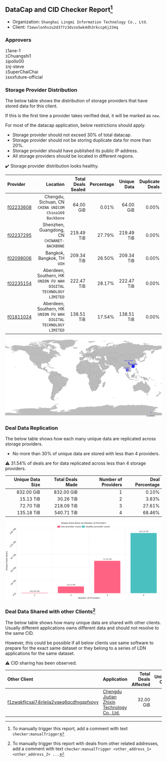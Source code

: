 ## DataCap and CID Checker Report[^1]
 - Organization: `Shanghai Lingmi Information Technology Co., Ltd.`
 - Client: `f1ewvlonhvzu2d377z3dvzo5wk4dh3rkccp6j234q`
### Approvers
`1`1ane-1<br/>`1`Chuangshi1<br/>`1`ipollo00<br/>`1`nj-steve<br/>`1`SuperChaiChai<br/>`1`sxxfuture-official

### Storage Provider Distribution
The below table shows the distribution of storage providers that have stored data for this client.

If this is the first time a provider takes verified deal, it will be marked as `new`.

For most of the datacap application, below restrictions should apply.
 - Storage provider should not exceed 30% of total datacap.
 - Storage provider should not be storing duplicate data for more than 20%.
 - Storage provider should have published its public IP address.
 - All storage providers should be located in different regions.

✔️ Storage provider distribution looks healthy.

| Provider                                              |                                                             Location | Total Deals Sealed | Percentage | Unique Data | Duplicate Deals |
| :---------------------------------------------------- | -------------------------------------------------------------------: | -----------------: | ---------: | ----------: | --------------: |
| [f02233608](https://filfox.info/en/address/f02233608) |            Chengdu, Sichuan, CN<br/>`CHINA UNICOM China169 Backbone` |          64.00 GiB |      0.01% |   64.00 GiB |           0.00% |
| [f02237295](https://filfox.info/en/address/f02237295) |                      Shenzhen, Guangdong, CN<br/>`CHINANET-BACKBONE` |         219.49 TiB |     27.79% |  219.49 TiB |           0.00% |
| [f02098006](https://filfox.info/en/address/f02098006) |                                       Bangkok, Bangkok, TH<br/>`UIH` |         209.34 TiB |     26.50% |  209.34 TiB |           0.00% |
| [f02235154](https://filfox.info/en/address/f02235154) | Aberdeen, Southern, HK<br/>`UNION FU WAH DIGITAL TECHNOLOGY LIMITED` |         222.47 TiB |     28.17% |  222.47 TiB |           0.00% |
| [f01811024](https://filfox.info/en/address/f01811024) | Aberdeen, Southern, HK<br/>`UNION FU WAH DIGITAL TECHNOLOGY LIMITED` |         138.51 TiB |     17.54% |  138.51 TiB |           0.00% |

<img src="https://raw.githubusercontent.com/data-preservation-programs/filplus-checker-assets/main/filecoin-project/filecoin-plus-large-datasets/issues/1485/1692601333263.png"/>

### Deal Data Replication
The below table shows how each many unique data are replicated across storage providers.

- No more than 30% of unique data are stored with less than 4 providers.

⚠️ 31.54% of deals are for data replicated across less than 4 storage providers.

| Unique Data Size | Total Deals Made | Number of Providers | Deal Percentage |
| ---------------: | ---------------: | ------------------: | --------------: |
|       832.00 GiB |       832.00 GiB |                   1 |           0.10% |
|        15.13 TiB |        30.26 TiB |                   2 |           3.83% |
|        72.70 TiB |       218.09 TiB |                   3 |          27.61% |
|       135.18 TiB |       540.71 TiB |                   4 |          68.46% |

<img src="https://raw.githubusercontent.com/data-preservation-programs/filplus-checker-assets/main/filecoin-project/filecoin-plus-large-datasets/issues/1485/1692601334157.png"/>

### Deal Data Shared with other Clients[^3]
The below table shows how many unique data are shared with other clients.
Usually different applications owns different data and should not resolve to the same CID.

However, this could be possible if all below clients use same software to prepare for the exact same dataset or they belong to a series of LDN applications for the same dataset.

⚠️ CID sharing has been observed.

| Other Client                                                                                                          | Application                                                                                                                   | Total Deals Affected | Unique CIDs | Approvers                                     |
| :-------------------------------------------------------------------------------------------------------------------- | :---------------------------------------------------------------------------------------------------------------------------- | -------------------: | ----------: | :-------------------------------------------- |
| [f1zwqkfljcsal74irleiia2yqeq6qcdfngqpfxpyy](https://filfox.info/en/address/f1zwqkfljcsal74irleiia2yqeq6qcdfngqpfxpyy) | [Chengdu Jiutian Zhixin Technology Co\., Ltd\.](https://github.com/filecoin-project/filecoin-plus-large-datasets/issues/1517) |            32.00 GiB |           1 | `1`cryptowhizzard<br/>`1`GaryGJG<br/>`1`zcfil |

[^1]: To manually trigger this report, add a comment with text `checker:manualTrigger`

[^2]: Deals from those addresses are combined into this report as they are specified with `checker:manualTrigger`

[^3]: To manually trigger this report with deals from other related addresses, add a comment with text `checker:manualTrigger <other_address_1> <other_address_2> ...`

